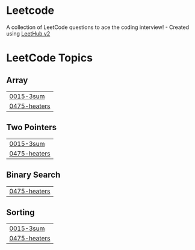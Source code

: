 # Leetcode
A collection of LeetCode questions to ace the coding interview! - Created using [LeetHub v2](https://github.com/arunbhardwaj/LeetHub-2.0)

<!---LeetCode Topics Start-->
# LeetCode Topics
## Array
|  |
| ------- |
| [0015-3sum](https://github.com/AmeerHamza73537/Leetcode/tree/master/0015-3sum) |
| [0475-heaters](https://github.com/AmeerHamza73537/Leetcode/tree/master/0475-heaters) |
## Two Pointers
|  |
| ------- |
| [0015-3sum](https://github.com/AmeerHamza73537/Leetcode/tree/master/0015-3sum) |
| [0475-heaters](https://github.com/AmeerHamza73537/Leetcode/tree/master/0475-heaters) |
## Binary Search
|  |
| ------- |
| [0475-heaters](https://github.com/AmeerHamza73537/Leetcode/tree/master/0475-heaters) |
## Sorting
|  |
| ------- |
| [0015-3sum](https://github.com/AmeerHamza73537/Leetcode/tree/master/0015-3sum) |
| [0475-heaters](https://github.com/AmeerHamza73537/Leetcode/tree/master/0475-heaters) |
<!---LeetCode Topics End-->
